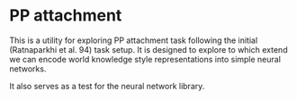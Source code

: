 PP attachment
=========

This is a utility for exploring PP attachment task following the initial (Ratnaparkhi et al. 94) task setup.
It is designed to explore to which extend we can encode world knowledge style representations into simple neural networks.

It also serves as a test for the neural network library. 

